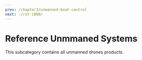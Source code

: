 ```yaml
---
prev: /chapter3/unmanned-boat-control
next: ./rst-i800/
---
```


# Reference Unmmaned Systems
This subcategory contains all unmanned drones products.
